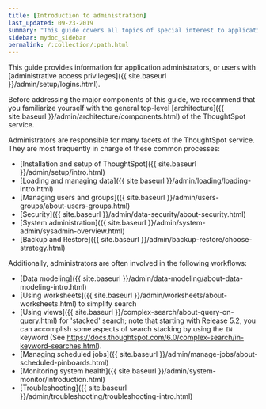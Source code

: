 ```yaml
---
title: [Introduction to administration]
last_updated: 09-23-2019
summary: "This guide covers all topics of special interest to application administrators."
sidebar: mydoc_sidebar
permalink: /:collection/:path.html
---
```


This guide provides information for application administrators, or users with [administrative access privileges]({{ site.baseurl }}/admin/setup/logins.html).

Before addressing the major components of this guide, we recommend that you familiarize yourself with the general top-level [architecture]({{ site.baseurl }}/admin/architecture/components.html) of the ThoughtSpot service.

Administrators are responsible for many facets of the ThoughtSpot service. They are most frequently in charge of these common processes:

- [Installation and setup of ThoughtSpot]({{ site.baseurl }}/admin/setup/intro.html)
- [Loading and managing data]({{ site.baseurl }}/admin/loading/loading-intro.html)
- [Managing users and groups]({{ site.baseurl }}/admin/users-groups/about-users-groups.html)
- [Security]({{ site.baseurl }}/admin/data-security/about-security.html)
- [System administration]({{ site.baseurl }}/admin/system-admin/sysadmin-overview.html)
- [Backup and Restore]({{ site.baseurl }}/admin/backup-restore/choose-strategy.html)

Additionally, administrators are often involved in the following workflows:
- [Data modeling]({{ site.baseurl }}/admin/data-modeling/about-data-modeling-intro.html)
- [Using worksheets]({{ site.baseurl }}/admin/worksheets/about-worksheets.html) to simplify search
- [Using views]({{ site.baseurl }}/complex-search/about-query-on-query.html) for 'stacked' search;
   note that starting with Release 5.2, you can accomplish some aspects of search stacking by using the `IN` keyword (See https://docs.thoughtspot.com/6.0/complex-search/in-keyword-searches.html).
- [Managing scheduled jobs]({{ site.baseurl }}/admin/manage-jobs/about-scheduled-pinboards.html)
- [Monitoring system health]({{ site.baseurl }}/admin/system-monitor/introduction.html)
- [Troubleshooting]({{ site.baseurl }}/admin/troubleshooting/troubleshooting-intro.html)
